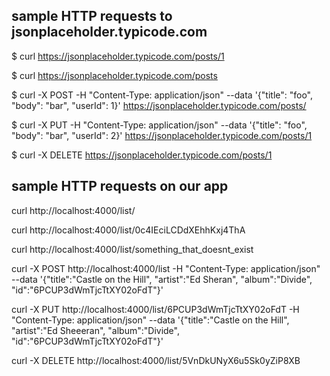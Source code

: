 ## sample HTTP requests to jsonplaceholder.typicode.com

$ curl https://jsonplaceholder.typicode.com/posts/1

$ curl https://jsonplaceholder.typicode.com/posts

$ curl -X POST -H "Content-Type: application/json" --data '{"title": "foo", "body": "bar", "userId": 1}' https://jsonplaceholder.typicode.com/posts/

$ curl -X PUT -H "Content-Type: application/json" --data '{"title": "foo", "body": "bar", "userId": 2}' https://jsonplaceholder.typicode.com/posts/1

$ curl -X DELETE https://jsonplaceholder.typicode.com/posts/1



## sample HTTP requests on our app

curl http://localhost:4000/list/

curl http://localhost:4000/list/0c4IEciLCDdXEhhKxj4ThA

curl http://localhost:4000/list/something_that_doesnt_exist

curl -X POST http://localhost:4000/list -H "Content-Type: application/json" --data '{"title":"Castle on the Hill", "artist":"Ed Sheran", "album":"Divide", "id":"6PCUP3dWmTjcTtXY02oFdT"}'

curl -X PUT http://localhost:4000/list/6PCUP3dWmTjcTtXY02oFdT -H "Content-Type: application/json" --data '{"title":"Castle on the Hill", "artist":"Ed Sheeeran", "album":"Divide", "id":"6PCUP3dWmTjcTtXY02oFdT"}'

curl -X DELETE http://localhost:4000/list/5VnDkUNyX6u5Sk0yZiP8XB


